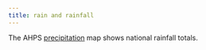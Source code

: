 ```yaml
---
title: rain and rainfall
---
```

The AHPS [precipitation](https://water.weather.gov/precip/) map shows
national rainfall totals.
